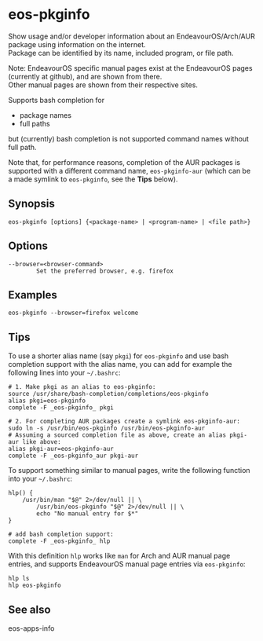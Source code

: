 # eos-pkginfo

Show usage and/or developer information about an EndeavourOS/Arch/AUR package using information on the internet.<br>Package can be identified by its name, included program, or file path.

Note: EndeavourOS specific manual pages exist at the EndeavourOS pages (currently at github), and are shown from there.<br>
Other manual pages are shown from their respective sites.

Supports bash completion for
- package names
- full paths

but (currently) bash completion is not supported command names without full path.

Note that, for performance reasons, completion of the AUR packages is supported with a different command name, `eos-pkginfo-aur` (which can be a made symlink to `eos-pkginfo`, see the **Tips** below).

## Synopsis
```
eos-pkginfo [options] {<package-name> | <program-name> | <file path>}
```

## Options
```
--browser=<browser-command>
        Set the preferred browser, e.g. firefox
```

## Examples

```
eos-pkginfo --browser=firefox welcome
```



## Tips

To use a shorter alias name (say `pkgi`) for `eos-pkginfo` and use bash completion support with the alias name,
you can add for example the following lines into your `~/.bashrc`:
```
# 1. Make pkgi as an alias to eos-pkginfo:
source /usr/share/bash-completion/completions/eos-pkginfo
alias pkgi=eos-pkginfo
complete -F _eos-pkginfo_ pkgi

# 2. For completing AUR packages create a symlink eos-pkginfo-aur:
sudo ln -s /usr/bin/eos-pkginfo /usr/bin/eos-pkginfo-aur
# Assuming a sourced completion file as above, create an alias pkgi-aur like above:
alias pkgi-aur=eos-pkginfo-aur
complete -F _eos-pkginfo_aur pkgi-aur
```
To support something similar to manual pages, write the following function into your `~/.bashrc`:
```
hlp() {
    /usr/bin/man "$@" 2>/dev/null || \
        /usr/bin/eos-pkginfo "$@" 2>/dev/null || \
        echo "No manual entry for $*"
}

# add bash completion support:
complete -F _eos-pkginfo_ hlp
```

With this definition `hlp` works like `man` for Arch and AUR manual page entries, and supports EndeavourOS manual page entries via `eos-pkginfo`:
```
hlp ls
hlp eos-pkginfo
```

## See also
eos-apps-info
